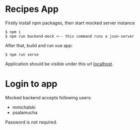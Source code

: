 # Recipes App

Firstly install npm packages, then start mocked server instance

```
$ npm i
$ npm run backend-mock <-- this command runs a json-server 
```

After that, build and run vue app:
```
$ npm run serve
```

Application should be visible under this url [localhost].

[localhost]: <http://localhost:8080>

# Login to app
Mocked backend accepts following users: 
* mmichalski
* psalamucha

Password is not required.

  